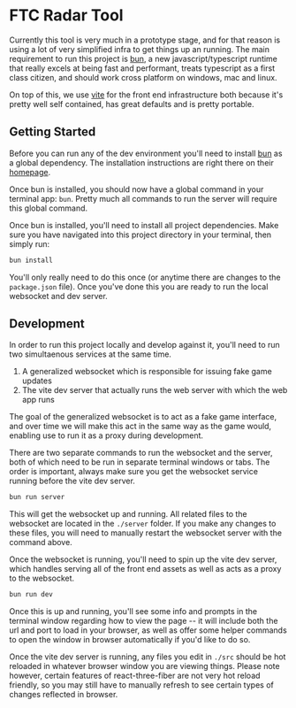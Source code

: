# FTC Radar Tool

Currently this tool is very much in a prototype stage, and for that reason is
using a lot of very simplified infra to get things up an running.  The main
requirement to run this project is [bun](https://bun.sh/), a new
javascript/typescript runtime that really excels at being fast and performant, treats
typescript as a first class citizen, and should work cross platform on windows,
mac and linux.

On top of this, we use [vite](https://vite.dev/) for the front end
infrastructure both because it's pretty well self contained, has great defaults
and is pretty portable.

## Getting Started

Before you can run any of the dev environment you'll need to install
[bun](https://bun.sh) as a global dependency.  The installation instructions
are right there on their [homepage](https://bun.sh).

Once bun is installed, you should now have a global command in your terminal
app: `bun`.  Pretty much all commands to run the server will require this
global command.

Once bun is installed, you'll need to install all project dependencies.  Make
sure you have navigated into this project directory in your terminal, then
simply run:

```sh
bun install
```

You'll only really need to do this once (or anytime there are changes to the
`package.json` file).  Once you've done this you are ready to run the local
websocket and dev server.

## Development

In order to run this project locally and develop against it, you'll need to run
two simultaenous services at the same time.  

1. A generalized websocket which is responsible for issuing fake game updates
2. The vite dev server that actually runs the web server with which the web app
   runs

The goal of the generalized websocket is to act as a fake game interface, and
over time we will make this act in the same way as the game would, enabling use
to run it as a proxy during development.

There are two separate commands to run the websocket and the server, both of
which need to be run in separate terminal windows or tabs. The order is
important, always make sure you get the websocket service running before the
vite dev server.

```sh
bun run server
```

This will get the websocket up and running.  All related files to the websocket
are located in the `./server` folder.  If you make any changes to these files,
you will need to manually restart the websocket server with the command above.

Once the websocket is running, you'll need to spin up the vite dev server,
which handles serving all of the front end assets as well as acts as a proxy to
the websocket.

```sh
bun run dev
```

Once this is up and running, you'll see some info and prompts in the terminal
window regarding how to view the page -- it will include both the url and port
to load in your browser, as well as offer some helper commands to open the
window in browser automatically if you'd like to do so.

Once the vite dev server is running, any files you edit in `./src` should be
hot reloaded in whatever browser window you are viewing things.  Please note
however, certain features of react-three-fiber are not very hot reload
friendly, so you may still have to manually refresh to see certain types of
changes reflected in browser.
